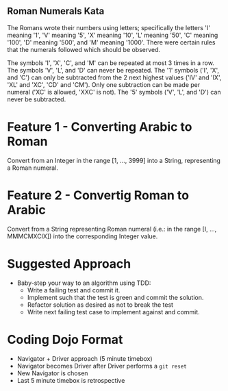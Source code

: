 ## Roman Numerals Kata

The Romans wrote their numbers using letters; specifically the letters 'I'
meaning '1', 'V' meaning '5', 'X' meaning '10', 'L' meaning '50', 'C' meaning
'100', 'D' meaning '500', and 'M' meaning '1000'. There were certain rules
that the numerals followed which should be observed.

The symbols 'I', 'X', 'C', and 'M' can be repeated at most 3 times in a row.
The symbols 'V', 'L', and 'D' can never be repeated. The '1' symbols ('I',
'X', and 'C') can only be subtracted from the 2 next highest values
('IV' and 'IX', 'XL' and 'XC', 'CD' and 'CM'). Only one subtraction can be
made per numeral ('XC' is allowed, 'XXC' is not). The '5' symbols ('V', 'L',
and 'D') can never be subtracted.

# Feature 1 - Converting Arabic to Roman
Convert from an Integer in the range \[1, ..., 3999\] into a String, representing
a Roman numeral.

# Feature 2 - Convertig Roman to Arabic
Convert from a String representing Roman numeral (i.e.: in the range
\[I, ..., MMMCMXCIX\]) into the corresponding Integer value.

# Suggested Approach

* Baby-step your way to an algorithm using TDD:
  * Write a failing test and commit it.
  * Implement such that the test is green and commit the solution.
  * Refactor solution as desired as not to break the test
  * Write next failing test case to implement against and commit.

# Coding Dojo Format

* Navigator + Driver approach (5 minute timebox)
* Navigator becomes Driver after Driver performs a `git reset`
* New Navigator is chosen
* Last 5 minute timebox is retrospective

